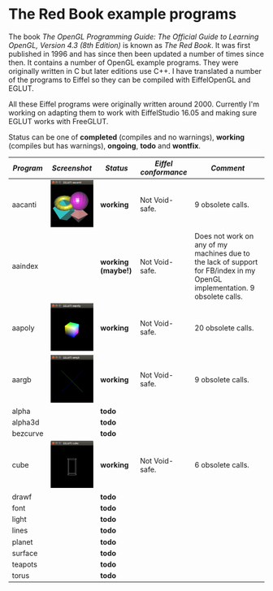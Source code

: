 The Red Book example programs
=============================

The book *The OpenGL Programming Guide:  The Official Guide to Learning OpenGL, Version 4.3 (8th Edition)* is known as *The Red Book*. It was first published in 1996 and has since then been updated a number of times since then. It contains a number of OpenGL example programs. They were originally written in C but later editions use C++. I have translated a number of the programs to Eiffel so they can be compiled with EiffelOpenGL and EGLUT.

All these Eiffel programs were originally written around 2000. Currently I'm working on adapting them to work with EiffelStudio 16.05 and making sure EGLUT works with FreeGLUT.

Status can be one of **completed** (compiles and no warnings), **working** (compiles but has warnings), **ongoing**, **todo** and **wontfix**.

| *Program* | *Screenshot* | *Status* | *Eiffel conformance* | *Comment* |
| --------- | ------------ | -------- | -------------------- | --------- |
| aacanti   | ![Screenshot](./aacanti/aacanti.png) | **working** | Not Void-safe. | 9 obsolete calls. |
| aaindex   |  | **working (maybe!)** | Not Void-safe. | Does not work on any of my machines due to the lack of support for FB/index in my OpenGL implementation. 9 obsolete calls. |
| aapoly    |  ![Screenshot](./aapoly/aapoly.png) | **working** | Not Void-safe. | 20 obsolete calls. |
| aargb     |  ![Screenshot](./aargb/aargb.png) | **working** | Not Void-safe. | 9 obsolete calls. |
| alpha     |  | **todo** |  |  |
| alpha3d   |  | **todo** |  |  |
| bezcurve  |  | **todo** |  |  |
| cube      | ![Screenshot](./cube/cube.png) | **working** | Not Void-safe. | 6 obsolete calls. |
| drawf     |  | **todo** |  |  |
| font      |  | **todo** |  |  |
| light     |  | **todo** |  |  |
| lines     |  | **todo** |  |  |
| planet    |  | **todo** |  |  |
| surface   |  | **todo** |  |  |
| teapots   |  | **todo** |  |  |
| torus     |  | **todo** |  |  |
